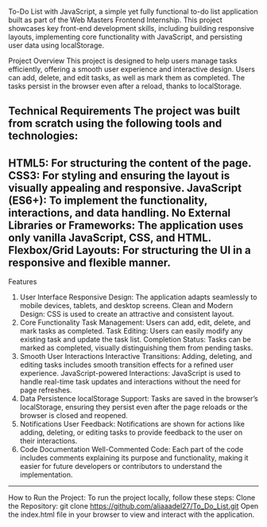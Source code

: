 To-Do List with JavaScript, a simple yet fully functional to-do list application built as part of the Web Masters Frontend Internship. This project showcases key front-end development skills,
including building responsive layouts, implementing core functionality with JavaScript, and persisting user data using localStorage.

Project Overview
This project is designed to help users manage tasks efficiently, offering a smooth user experience and interactive design. Users can add, delete, and edit tasks,
as well as mark them as completed. The tasks persist in the browser even after a reload, thanks to localStorage.

Technical Requirements
The project was built from scratch using the following tools and technologies:
----------------------------------------------------------------------------------------------------
HTML5: For structuring the content of the page.
CSS3: For styling and ensuring the layout is visually appealing and responsive.
JavaScript (ES6+): To implement the functionality, interactions, and data handling.
No External Libraries or Frameworks: The application uses only vanilla JavaScript, CSS, and HTML.
Flexbox/Grid Layouts: For structuring the UI in a responsive and flexible manner.
----------------------------------------------------------------------------------------------------

Features
1. User Interface
Responsive Design: The application adapts seamlessly to mobile devices, tablets, and desktop screens.
Clean and Modern Design: CSS is used to create an attractive and consistent layout.
2. Core Functionality
Task Management: Users can add, edit, delete, and mark tasks as completed.
Task Editing: Users can easily modify any existing task and update the task list.
Completion Status: Tasks can be marked as completed, visually distinguishing them from pending tasks.
3. Smooth User Interactions
Interactive Transitions: Adding, deleting, and editing tasks includes smooth transition effects for a refined user experience.
JavaScript-powered Interactions: JavaScript is used to handle real-time task updates and interactions without the need for page refreshes.
4. Data Persistence
localStorage Support: Tasks are saved in the browser’s localStorage, ensuring they persist even after the page reloads or the browser is closed and reopened.
5. Notifications
User Feedback: Notifications are shown for actions like adding, deleting, or editing tasks to provide feedback to the user on their interactions.
6. Code Documentation
Well-Commented Code: Each part of the code includes comments explaining its purpose and functionality,
making it easier for future developers or contributors to understand the implementation.
----------------------------------------------------------------------------------------------------
How to Run the Project:
To run the project locally, follow these steps:
Clone the Repository:
git clone https://github.com/aliaaadel27/To_Do_List.git
Open the index.html file in your browser to view and interact with the application.

